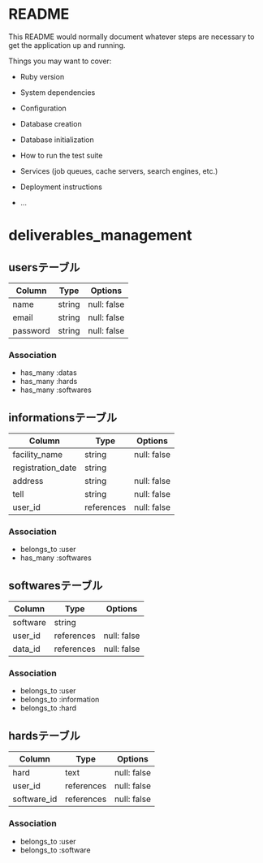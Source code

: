 # README

This README would normally document whatever steps are necessary to get the
application up and running.

Things you may want to cover:

* Ruby version

* System dependencies

* Configuration

* Database creation

* Database initialization

* How to run the test suite

* Services (job queues, cache servers, search engines, etc.)

* Deployment instructions

* ...

# deliverables_management

## usersテーブル
|Column|Type|Options|
|------|----|-------|
|name|string|null: false|
|email|string|null: false|
|password|string|null: false|
### Association
- has_many :datas
- has_many :hards
- has_many :softwares

## informationsテーブル
|Column|Type|Options|
|------|----|-------|
|facility_name|string|null: false|
|registration_date|string|
|address|string|null: false|
|tell|string|null: false|
|user_id|references|null: false|
### Association
- belongs_to :user
- has_many :softwares

## softwaresテーブル
|Column|Type|Options|
|------|----|-------|
|software|string|
|user_id|references|null: false|
|data_id|references|null: false|
### Association
- belongs_to :user
- belongs_to :information
- belongs_to :hard

## hardsテーブル
|Column|Type|Options|
|------|----|-------|
|hard|text|null: false|
|user_id|references|null: false|
|software_id|references|null: false|
### Association
- belongs_to :user
- belongs_to :software